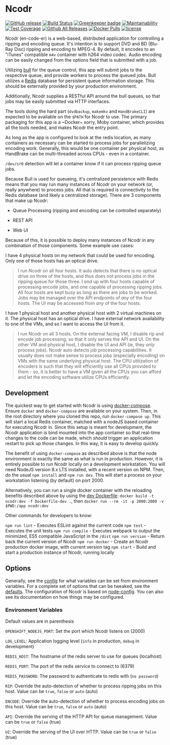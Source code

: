 # Ncodr

[![GitHub release](https://img.shields.io/github/tag/aztechian/ncodr.svg)](https://github.com/aztechian/ncodr/releases)
[![Build Status](https://travis-ci.org/aztechian/ncodr.svg?branch=master)](https://travis-ci.org/aztechian/ncodr)
[![Greenkeeper badge](https://badges.greenkeeper.io/aztechian/ncodr.svg)](https://greenkeeper.io/)
[![Maintainability](https://api.codeclimate.com/v1/badges/aa1620124c35e6771c44/maintainability)](https://codeclimate.com/github/aztechian/ncodr/maintainability)
[![Test Coverage](https://api.codeclimate.com/v1/badges/aa1620124c35e6771c44/test_coverage)](https://codeclimate.com/github/aztechian/ncodr/test_coverage)
[![Github All Releases](https://img.shields.io/github/downloads/aztechian/ncodr/releases/total.svg)](https://github.com/aztechian/ncodr/releases)
[![Docker Pulls](https://img.shields.io/docker/pulls/aztechian/ncodr.svg)](https://github.com/aztechian/ncodr)
[![license](https://img.shields.io/github/license/aztechian/ncodr.svg)](https://github.com/aztechian/ncodr)

Ncodr (en-code-er) is a web-based, distributed application for controlling a ripping and encoding queue.
It's intention is to support DVD and BD (Blu-Ray Disc) ripping and encoding to MPEG-4. By default, it encodes to an "iTunes" compatible `m4v` container with h264 video codec. Audio encoding can be easily changed from the options field that is submitted with a job.

Utilizing [bull](https://github.com/OptimalBits/bull) for the queue control, this
app will submit jobs to the respective queue, and provide workers to process the
queued jobs. Bull utilizes a [Redis](https://redis.io) database for persistent queue information storage. This should be externally provided by your production environment.

Additionally, Ncodr supplies a RESTful API around the bull queues, so that jobs may be easily submitted via HTTP interfaces.

The tools doing the hard part (`dvdbackup`, `makemkv` and `HandBrakeCLI`) are expected to be available on the `$PATH` for Ncodr to use. The primary packaging for this app is a ~Docker~ sorry, Moby container, which provides all the tools needed, and makes Ncodr the entry point.

As long as the app is configured to look at the redis location, as many containers as necessary can
be started to process jobs for parallelizing encoding work. Generally, this would be
one container per physical host, as HandBrake can be multi-threaded across CPUs - even
in a container.

`/dev/sr0` detection will let a container know if it can process ripping queue jobs.

Because Bull is used for queueing, it's centralized persistence with Redis means that you may run many instances of Ncodr on your network (or, really anywhere) to process jobs. All that is required is connectivity to the Redis database (and likely a centralized storage). There are 3 components that make up Ncodr:

* Queue Processing (ripping and encoding can be controlled separately)

* REST API

* Web UI

Because of this, it is possible to deploy many instances of Ncodr in any combination of those components. Some example use cases:

I have 4 physical hosts on my network that could be used for encoding. Only one of those hosts has an optical drive.
> I run Ncodr on all four hosts. It auto detects that there is no optical drive on three of the hosts, and thus does not process jobs in the ripping queue for those three. I end up with four hosts capable of processing encode jobs, and one capable of processing ripping jobs. All four hosts are kept busy as long as there are jobs to be worked. Jobs may be managed over the API endpoints of _any_ of the four hosts. The UI may be accessed from _any_ of the four hosts.

I have 1 physical host and another physical host with 2 virtual machines on it. The physical host has an optical drive. I have external network availability to one of the VMs, and so I want to access the UI from it.
> I run Ncodr on all 3 hosts. On the external facing VM, I disable rip and encode job processing, so that it only serves the API and UI. On the other VM and physical host, I disable the UI and API (ie, they _only_ process jobs). Ncodr auto detects job processing capabilities. It usually does not make sense to process jobs (especially encoding) on VMs with the same underlying physical host. The CPU utilization of encoders is such that they will efficiently use all CPUs provided to them - so, it is better to have a VM given all the CPUs you can afford and let the encoding software utilize CPUs efficiently.

## Development
The quickest way to get started with Ncodr is using [docker-compose](docker-compose.yml). Ensure `docker` and `docker-compose` are available on your system. Then, in the root directory where you cloned this repo, run `docker-compose up`. This will start a local Redis container, matched with a nodeJS based container for executing Ncodr in. Since this setup is meant for development, the Ncodr application is bind mounted into the app container so that real-time changes to the code can be made, which _should_ trigger an application restart to pick up those changes. In this way, it is easy to develop quickly.

The benefit of using `docker-compose` as described above is that the node environment is exactly the same as what is run in production. However, it is entirely possible to run Ncodr locally on a development workstation. You will need NodeJS version 8.x LTS installed, with a recent version on NPM. Then, do the usual `npm install` and `npm run dev`. This will start a process on your workstation listening (by default) on port 2000.

Alternatively, you can run a single docker container with the reloading benefits described above by using the [dev Dockerfile](Dockerfile-dev): `docker build -t ncodr:dev -f Dockerfile-dev .`, then `docker run --rm -it -p 2000:2000 -v $PWD:/app ncodr:dev`

Other commands for developers to know:

`npm run lint` - Executes ESLint against the current code
`npm test` - Executes the unit tests
`npm run compile` - Executes webpack to output the minimized, ES5 compatible JavaScript in the `/dist`
`npm run version` - Return back the current version of Ncodr
`npm run docker` - Create an Ncodr production docker image, with current version tag
`npm start` - Build and start a production instance of Ncodr, running locally

## Options
Generally, see the [config](config/custom-environment-variables.yml) for what variables can be set from environment variables. For a complete set of options that can be tweaked, see the [defaults](config/default.yml).
The configuration of Ncodr is based on [node-config](https://github.com/lorenwest/node-config). You can also see its documentation on how things may be configured.

### Environment Variables

Default values are in parenthesis

`OPENSHIFT_NODEJS_PORT`: Set the port which Ncodr listens on (2000)

`LOG_LEVEL`: Application logging level (`info` in production, `debug` in development)

`REDIS_HOST`: The hostname of the redis server to use for queues (localhost)

`REDIS_PORT`: The port of the redis service to connect to (6379)

`REDIS_PASSWORD`: The password to authenticate to redis with (`no password`)

`RIP`: Override the auto-detection of whether to process ripping jobs on this host. Value can be `true`, `false` or `auto` (auto)

`ENCODE`: Override the auto-detection of whether to process encoding jobs on this host. Value can be `true`, `false` or `auto` (auto)

`API`: Override the serving of the HTTP API for queue management. Value can be `true` or `false` (true)

`UI`: Override the serving of the UI over HTTP. Value can be `true` or `false` (true)
